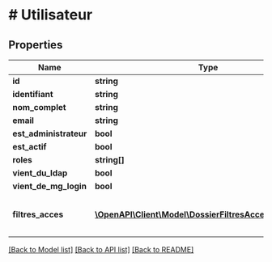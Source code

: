 # # Utilisateur

## Properties

Name | Type | Description | Notes
------------ | ------------- | ------------- | -------------
**id** | **string** |  |
**identifiant** | **string** |  |
**nom_complet** | **string** |  |
**email** | **string** |  |
**est_administrateur** | **bool** |  |
**est_actif** | **bool** |  |
**roles** | **string[]** |  |
**vient_du_ldap** | **bool** |  |
**vient_de_mg_login** | **bool** |  |
**filtres_acces** | [**\OpenAPI\Client\Model\DossierFiltresAccesInnerOneOf[]**](DossierFiltresAccesInnerOneOf.md) | Les filtres sans valeur n&#39;apparaissent pas |

[[Back to Model list]](../../README.md#models) [[Back to API list]](../../README.md#endpoints) [[Back to README]](../../README.md)
